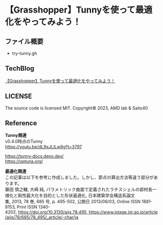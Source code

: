 # 【Grasshopper】Tunnyを使って最適化をやってみよう！

## ファイル概要

- try-tunny.gh

## TechBlog

[【Grasshopper】Tunnyを使って最適化をやってみよう！](https://amdlaboratory.com/amdblog/tunnyを使って最適化をやってみよう！/)

## LICENSE

The source code is licensed MIT. Copyright© 2023, AMD lab & Saito40

## Reference

**Tunny関連**\
v0.4.0時点のTunny\
https://youtu.be/dL9xJLILw6g?t=3797

https://tunny-docs.deno.dev/ \
https://optuna.org/

**最適化関連**\
この記事は以下を参考に作成しました。しかし、節点の算出方法等違う部分があります。\
藤田 慎之輔, 大崎 純, パラメトリック曲面で定義されたラチスシェルの部材長一様化と剛性最大化を目的とした形状最適化, 日本建築学会構造系論文集, 2013, 78 巻, 685 号, p. 495-502, 公開日 2013/06/03, Online ISSN 1881-8153, Print ISSN 1340-4202, https://doi.org/10.3130/aijs.78.495, https://www.jstage.jst.go.jp/article/aijs/78/685/78_495/_article/-char/ja

